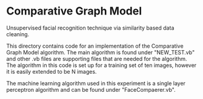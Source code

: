 # Comparative Graph Model
Unsupervised facial recognition technique via similarity based data cleaning.

This directory contains code for an implementation of the Comparative Graph Model algorithm. The main algorithm is found under "NEW_TEST.vb" and other .vb files are supporting files that are needed for the algorithm. The algorithm in this code is set up for a training set of ten images, however it is easily extended to be N images. 

The machine learning algorithm used in this experiment is a single layer perceptron algorithm and can be found under "FaceCompaerer.vb".
